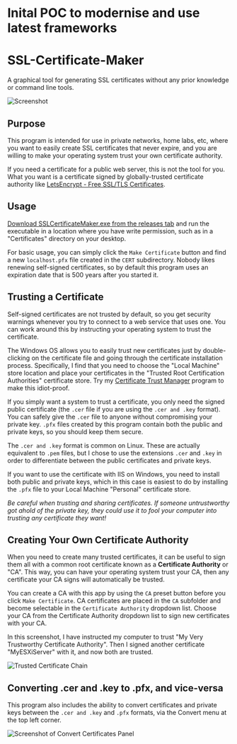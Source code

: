 # Inital POC to modernise and use latest frameworks

# SSL-Certificate-Maker
A graphical tool for generating SSL certificates without any prior knowledge or command line tools.

![Screenshot](https://i.imgur.com/9IE0R1l.png)

## Purpose

This program is intended for use in private networks, home labs, etc, where you want to easily create SSL certificates that never expire, and you are willing to make your operating system trust your own certificate authority.

If you need a certificate for a public web server, this is not the tool for you.  What you want is a certificate signed by globally-trusted certificate authority like [LetsEncrypt - Free SSL/TLS Certificates](https://letsencrypt.org/).

## Usage

[Download SSLCertificateMaker.exe from the releases tab](https://github.com/bp2008/SSL-Certificate-Maker/releases) and run the executable in a location where you have write permission, such as in a "Certificates" directory on your desktop.

For basic usage, you can simply click the `Make Certificate` button and find a new `localhost.pfx` file created in the `CERT` subdirectory.  Nobody likes renewing self-signed certificates, so by default this program uses an expiration date that is 500 years after you started it.

## Trusting a Certificate

Self-signed certificates are not trusted by default, so you get security warnings whenever you try to connect to a web service that uses one.  You can work around this by instructing your operating system to trust the certificate.

The Windows OS allows you to easily trust new certificates just by double-clicking on the certificate file and going through the certificate installation process.  Specifically, I find that you need to choose the "Local Machine" store location and place your certificates in the "Trusted Root Certification Authorities" certificate store.  Try my [Certificate Trust Manager](https://github.com/bp2008/CertTrustManager) program to make this idiot-proof.

If you simply want a system to trust a certificate, you only need the signed public certificate (the `.cer` file if you are using the `.cer and .key` format). You can safely give the `.cer` file to anyone without compromising your private key.  `.pfx` files created by this program contain both the public and private keys, so you should keep them secure.

The `.cer and .key` format is common on Linux.  These are actually equivalent to `.pem` files, but I chose to use the extensions `.cer` and `.key` in order to differentiate between the public certificates and private keys.

If you want to use the certificate with IIS on Windows, you need to install both public and private keys, which in this case is easiest to do by installing the `.pfx` file to your Local Machine "Personal" certificate store.

*Be careful when trusting and sharing certificates.  If someone untrustworthy got ahold of the private key, they could use it to fool your computer into trusting any certificate they want!*

## Creating Your Own Certificate Authority

When you need to create many trusted certificates, it can be useful to sign them all with a common root certificate known as a **Certificate Authority** or "CA".  This way, you can have your operating system trust your CA, then any certificate your CA signs will automatically be trusted.

You can create a CA with this app by using the `CA` preset button before you click `Make Certificate`.  CA certificates are placed in the `CA` subfolder and become selectable in the `Certificate Authority` dropdown list.  Choose your CA from the Certificate Authority dropdown list to sign new certificates with your CA.

In this screenshot, I have instructed my computer to trust "My Very Trustworthy Certificate Authority".  Then I signed another certificate "MyESXiServer" with it, and now both are trusted.

![Trusted Certificate Chain](https://i.imgur.com/8tVWpbr.png)

## Converting .cer and .key to .pfx, and vice-versa

This program also includes the ability to convert certificates and private keys between the `.cer and .key` and `.pfx` formats, via the Convert menu at the top left corner.

![Screenshot of Convert Certificates Panel](https://i.imgur.com/1jiXaJc.png)
